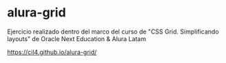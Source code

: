 # alura-grid

Ejercicio realizado dentro del marco del curso de "CSS Grid. Simplificando layouts" de Oracle Next Education & Alura Latam

https://cil4.github.io/alura-grid/
